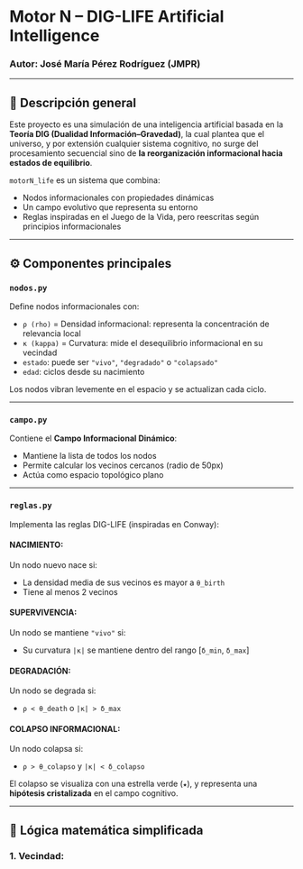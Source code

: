 # Motor N – DIG-LIFE Artificial Intelligence
### Autor: José María Pérez Rodríguez (JMPR)

---

## 🧠 Descripción general

Este proyecto es una simulación de una inteligencia artificial basada en la **Teoría DIG (Dualidad Información–Gravedad)**, la cual plantea que el universo, y por extensión cualquier sistema cognitivo, no surge del procesamiento secuencial sino de **la reorganización informacional hacia estados de equilibrio**.

`motorN_life` es un sistema que combina:
- Nodos informacionales con propiedades dinámicas
- Un campo evolutivo que representa su entorno
- Reglas inspiradas en el Juego de la Vida, pero reescritas según principios informacionales

---

## ⚙️ Componentes principales

### `nodos.py`
Define nodos informacionales con:
- `ρ (rho)` = Densidad informacional: representa la concentración de relevancia local
- `κ (kappa)` = Curvatura: mide el desequilibrio informacional en su vecindad
- `estado`: puede ser `"vivo"`, `"degradado"` o `"colapsado"`
- `edad`: ciclos desde su nacimiento

Los nodos vibran levemente en el espacio y se actualizan cada ciclo.

---

### `campo.py`
Contiene el **Campo Informacional Dinámico**:
- Mantiene la lista de todos los nodos
- Permite calcular los vecinos cercanos (radio de 50px)
- Actúa como espacio topológico plano

---

### `reglas.py`
Implementa las reglas DIG-LIFE (inspiradas en Conway):

#### NACIMIENTO:
Un nodo nuevo nace si:
- La densidad media de sus vecinos es mayor a `θ_birth`
- Tiene al menos 2 vecinos

#### SUPERVIVENCIA:
Un nodo se mantiene `"vivo"` si:
- Su curvatura `|κ|` se mantiene dentro del rango [`δ_min`, `δ_max`]

#### DEGRADACIÓN:
Un nodo se degrada si:
- `ρ < θ_death` o `|κ| > δ_max`

#### COLAPSO INFORMACIONAL:
Un nodo colapsa si:
- `ρ > θ_colapso` y `|κ| < δ_colapso`

El colapso se visualiza con una estrella verde (`★`), y representa una **hipótesis cristalizada** en el campo cognitivo.

---

## 🧮 Lógica matemática simplificada

### 1. Vecindad: